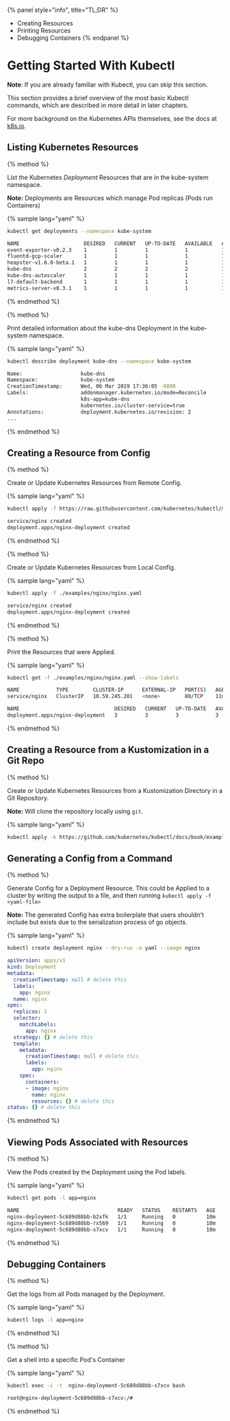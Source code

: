 {% panel style="info", title="TL;DR" %}
- Creating Resources
- Printing Resources
- Debugging Containers
{% endpanel %}

# Getting Started With Kubectl

**Note**: If you are already familiar with Kubectl, you can skip this section.

This section provides a brief overview of the most basic Kubectl commands, which are
described in more detail in later chapters.

For more background on the Kubernetes APIs themselves, see the docs at [k8s.io](k8s.io).

## Listing Kubernetes Resources

{% method %}

List the Kubernetes *Deployment* Resources that are in the kube-system namespace.

**Note:** Deployments are Resources which manage Pod replicas (Pods run Containers)

{% sample lang="yaml" %}
```bash
kubectl get deployments --namespace kube-system
```
 
```bash
NAME                     DESIRED   CURRENT   UP-TO-DATE   AVAILABLE   AGE
event-exporter-v0.2.3    1         1         1            1           14d
fluentd-gcp-scaler       1         1         1            1           14d
heapster-v1.6.0-beta.1   1         1         1            1           14d
kube-dns                 2         2         2            2           14d
kube-dns-autoscaler      1         1         1            1           14d
l7-default-backend       1         1         1            1           14d
metrics-server-v0.3.1    1         1         1            1           14d
```

{% endmethod %}

{% method %}

Print detailed information about the kube-dns Deployment in the kube-system namespace.

{% sample lang="yaml" %}
```bash
kubectl describe deployment kube-dns --namespace kube-system
```
   
```bash
Name:                   kube-dns
Namespace:              kube-system
CreationTimestamp:      Wed, 06 Mar 2019 17:36:05 -0800
Labels:                 addonmanager.kubernetes.io/mode=Reconcile
                        k8s-app=kube-dns
                        kubernetes.io/cluster-service=true
Annotations:            deployment.kubernetes.io/revision: 2
...
```
{% endmethod %}

## Creating a Resource from Config

{% method %}

Create or Update Kubernetes Resources from Remote Config.

{% sample lang="yaml" %}
```bash
kubectl apply -f https://raw.githubusercontent.com/kubernetes/kubectl/master/docs/book/examples/nginx/nginx.yaml
```

```bash
service/nginx created
deployment.apps/nginx-deployment created
```
{% endmethod %}

{% method %}

Create or Update Kubernetes Resources from Local Config.

{% sample lang="yaml" %}
```bash
kubectl apply -f ./examples/nginx/nginx.yaml
```

```bash
service/nginx created
deployment.apps/nginx-deployment created
```
{% endmethod %}

{% method %}

Print the Resources that were Applied.

{% sample lang="yaml" %}
```bash
kubectl get -f ./examples/nginx/nginx.yaml --show-labels
```

```bash
NAME            TYPE        CLUSTER-IP      EXTERNAL-IP   PORT(S)   AGE   LABELS
service/nginx   ClusterIP   10.59.245.201   <none>        80/TCP    11m   <none>

NAME                               DESIRED   CURRENT   UP-TO-DATE   AVAILABLE   AGE   LABELS
deployment.apps/nginx-deployment   3         3         3            3           11m   app=nginx
```
{% endmethod %}

## Creating a Resource from a Kustomization in a Git Repo

{% method %}

Create or Update Kubernetes Resources from a Kustomization Directory in a Git Repository.

**Note:** Will clone the repository locally using `git`.

{% sample lang="yaml" %}
```bash
kubectl apply -k https://github.com/kubernetes/kubectl/docs/book/examples/nginx-kustomize/
```

## Generating a Config from a Command

{% method %}

Generate Config for a Deployment Resource.  This could be Applied to a cluster by writing the output
to a file, and then running `kubectl apply -f <yaml-file>`

**Note:** The generated Config has extra boilerplate that users shouldn't include but exists
due to the serialization process of go objects.

{% sample lang="yaml" %}
```bash
kubectl create deployment nginx --dry-run -o yaml --image nginx
```

```yaml
apiVersion: apps/v1
kind: Deployment
metadata:
  creationTimestamp: null # delete this
  labels:
    app: nginx
  name: nginx
spec:
  replicas: 1
  selector:
    matchLabels:
      app: nginx
  strategy: {} # delete this
  template:
    metadata:
      creationTimestamp: null # delete this
      labels:
        app: nginx
    spec:
      containers:
      - image: nginx
        name: nginx
        resources: {} # delete this
status: {} # delete this
```
{% endmethod %}

## Viewing Pods Associated with Resources

{% method %}

View the Pods created by the Deployment using the Pod labels.

{% sample lang="yaml" %}
```bash
kubectl get pods -l app=nginx
```

```bash
NAME                                READY   STATUS    RESTARTS   AGE
nginx-deployment-5c689d88bb-b2xfk   1/1     Running   0          10m
nginx-deployment-5c689d88bb-rx569   1/1     Running   0          10m
nginx-deployment-5c689d88bb-s7xcv   1/1     Running   0          10m
```
{% endmethod %}

## Debugging Containers

{% method %}

Get the logs from all Pods managed by the Deployment.

{% sample lang="yaml" %}

```bash
kubectl logs -l app=nginx
```

{% endmethod %}

{% method %}

Get a shell into a specific Pod's Container

{% sample lang="yaml" %}

```bash
kubectl exec -i -t  nginx-deployment-5c689d88bb-s7xcv bash
```

```bash
root@nginx-deployment-5c689d88bb-s7xcv:/#
```

{% endmethod %}
